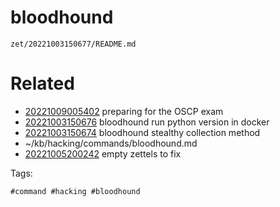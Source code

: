 # bloodhound

` zet/20221003150677/README.md `

# Related

- [20221009005402](/zet/20221009005402/README.md) preparing for the OSCP exam
- [20221003150676](/zet/20221003150676/README.md) bloodhound run python version in docker
- [20221003150674](/zet/20221003150674/README.md) bloodhound stealthy collection method
- ~/kb/hacking/commands/bloodhound.md
- [20221005200242](/zet/20221005200242/README.md) empty zettels to fix

Tags:

    #command #hacking #bloodhound 
